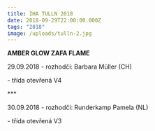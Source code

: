 ```yaml
---
title: IHA TULLN 2018
date: 2018-09-29T22:00:00.000Z
tags: "2018"
image: /uploads/tulln-2.jpg
---
```

**AMBER GLOW ZAFA FLAME**

29.09.2018 - rozhodčí: Barbara Müller (CH)

\- třída otevřená V4

\*\**

30.09.2018 - rozhodčí: Runderkamp Pamela (NL)

\- třída otevřená V3